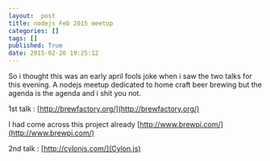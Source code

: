 ```yaml
---
layout:  post
title: nodejs Feb 2015 meetup
categories: []
tags: []
published: True
date: 2015-02-26 19:25:12
---
```


So i thought this was an early april fools joke when i saw the two talks for this evening. A nodejs meetup dedicated to home craft beer brewing but the agenda is the agenda and i shit you not.

1st talk : [http://brewfactory.org/](http://brewfactory.org/)

I had come across this project already [http://www.brewpi.com/](http://www.brewpi.com/)

2nd talk :  [http://cylonjs.com/](Cylon.js)
